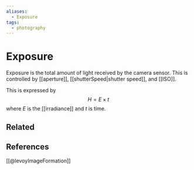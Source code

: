```yaml
---
aliases:
  - Exposure
tags:
  - photography
---
```

# Exposure

Exposure is the total amount of light received by the camera sensor. This is controlled by [[aperture]], [[shutterSpeed|shutter speed]], and [[ISO]].

This is expressed by 
$$
H = E \times t
$$
where $E$ is the [[irradiance]] and $t$ is time. 

## Related

## References
[[@levoyImageFormation]]

